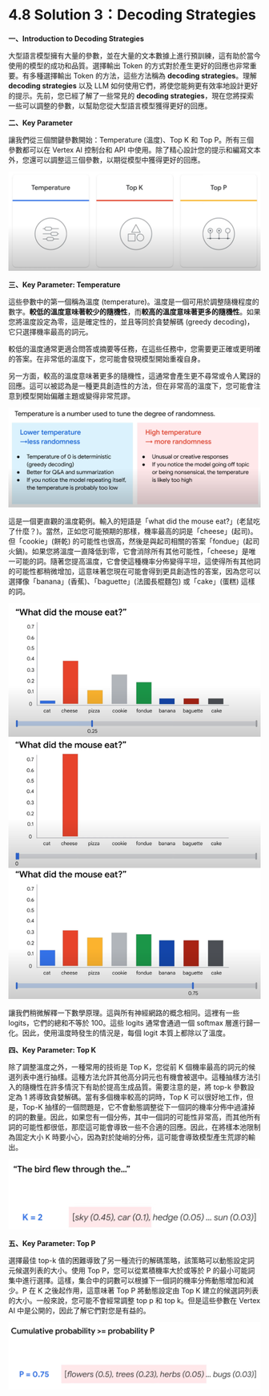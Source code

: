 # 4.8 Solution 3：Decoding Strategies

**一、Introduction to Decoding Strategies**

大型語言模型擁有大量的參數，並在大量的文本數據上進行預訓練，這有助於當今使用的模型的成功和品質。選擇輸出 Token 的方式對於產生更好的回應也非常重要。有多種選擇輸出 Token 的方法，這些方法稱為 **decoding strategies**。理解 **decoding strategies** 以及 LLM 如何使用它們，將使您能夠更有效率地設計更好的提示。先前，您已經了解了一些常見的 **decoding strategies**，現在您將探索一些可以調整的參數，以幫助您從大型語言模型獲得更好的回應。

**二、Key Parameter**

讓我們從三個關鍵參數開始：Temperature (溫度)、Top K 和 Top P。所有三個參數都可以在 Vertex AI 控制台和 API 中使用。除了精心設計您的提示和編寫文本外，您還可以調整這三個參數，以期從模型中獲得更好的回應。

![gh](https://raw.githubusercontent.com/SeanChenR/img_gif/main/myimage/1742197368000afw004.png)

**三、Key Parameter: Temperature**

這些參數中的第一個稱為溫度 (temperature)。溫度是一個可用於調整隨機程度的數字。**較低的溫度意味著較少的隨機性**，而**較高的溫度意味著更多的隨機性**。如果您將溫度設定為零，這是確定性的，並且等同於貪婪解碼 (greedy decoding)，它只選擇機率最高的詞元。

較低的溫度通常更適合問答或摘要等任務，在這些任務中，您需要更正確或更明確的答案。在非常低的溫度下，您可能會發現模型開始重複自身。

另一方面，較高的溫度意味著更多的隨機性，這通常會產生更不尋常或令人驚訝的回應。這可以被認為是一種更具創造性的方法，但在非常高的溫度下，您可能會注意到模型開始偏離主題或變得非常荒謬。

![gh](https://raw.githubusercontent.com/SeanChenR/img_gif/main/myimage/1742197501000h4cai6.png)

這是一個更直觀的溫度範例。輸入的短語是「what did the mouse eat?」(老鼠吃了什麼？)。當然，正如您可能預期的那樣，機率最高的詞是「cheese」(起司)。但「cookie」(餅乾) 的可能性也很高，然後是與起司相關的答案「fondue」(起司火鍋)。如果您將溫度一直降低到零，它會消除所有其他可能性，「cheese」是唯一可能的詞。隨著您提高溫度，它會使這種機率分佈變得平坦，這使得所有其他詞的可能性都稍微增加，這意味著您現在可能會得到更具創造性的答案，因為您可以選擇像「banana」(香蕉)、「baguette」(法國長棍麵包) 或「cake」(蛋糕) 這樣的詞。

![gh](https://raw.githubusercontent.com/SeanChenR/img_gif/main/myimage/174219782300082gkzq.png)

讓我們稍微解釋一下數學原理。這與所有神經網路的概念相同。這裡有一些 logits，它們的總和不等於 100。這些 logits 通常會通過一個 softmax 層進行歸一化。因此，使用溫度時發生的情況是，每個 logit 本質上都除以了溫度。

**四、Key Parameter: Top K**

除了調整溫度之外，一種常用的技術是 Top K，您從前 K 個機率最高的詞元的候選列表中進行抽樣。這種方法允許其他高分詞元也有機會被選中。這種抽樣方法引入的隨機性在許多情況下有助於提高生成品質。需要注意的是，將 top-k 參數設定為 1 將導致貪婪解碼。當有多個機率較高的詞時，Top K 可以很好地工作，但是，Top-K 抽樣的一個問題是，它不會動態調整從下一個詞的機率分佈中過濾掉的詞的數量。因此，如果您有一個分佈，其中一個詞的可能性非常高，而其他所有詞的可能性都很低，那麼這可能會導致一些不合適的回應。因此，在將樣本池限制為固定大小 K 時要小心，因為對於陡峭的分佈，這可能會導致模型產生荒謬的輸出。

![gh](https://raw.githubusercontent.com/SeanChenR/img_gif/main/myimage/17421979240009ffm5p.png)

**五、Key Parameter: Top P**

選擇最佳 top-k 值的困難導致了另一種流行的解碼策略，該策略可以動態設定詞元候選列表的大小。使用 Top P，您可以從累積機率大於或等於 P 的最小可能詞集中進行選擇。這樣，集合中的詞數可以根據下一個詞的機率分佈動態增加和減少。P 在 K 之後起作用，這意味著 Top P 將動態設定由 Top K 建立的候選詞列表的大小。一般來說，您可能不會經常調整 top p 和 top k。但是這些參數在 Vertex AI 中是公開的，因此了解它們對您是有益的。

![gh](https://raw.githubusercontent.com/SeanChenR/img_gif/main/myimage/1742197935000q5scwx.png)
